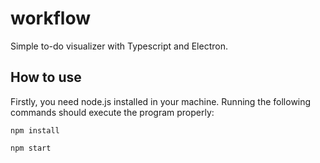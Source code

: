 # workflow
Simple to-do visualizer with Typescript and Electron.

## How to use

Firstly, you need node.js installed in your machine. Running the following commands should execute the program properly:

    npm install

    npm start
